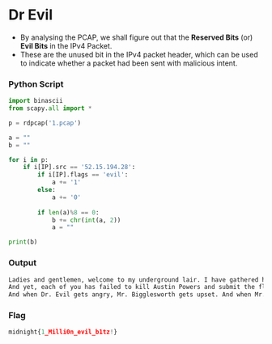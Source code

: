 # Dr Evil

- By analysing the PCAP, we shall figure out that the **Reserved Bits** (or) **Evil Bits** in the IPv4 Packet. 
- These are the unused bit in the IPv4 packet header, which can be used to indicate whether a packet had been sent with malicious intent. 

### Python Script

```py
import binascii
from scapy.all import *

p = rdpcap('1.pcap')

a = ""
b = ""

for i in p:
    if i[IP].src == '52.15.194.28':
        if i[IP].flags == 'evil':
            a += '1'
        else:
            a += '0'
        
        if len(a)%8 == 0:
            b += chr(int(a, 2))
            a = ""

print(b)
```

### Output

```md
Ladies and gentlemen, welcome to my underground lair. I have gathered here before me the world's deadliest assassins. 
And yet, each of you has failed to kill Austin Powers and submit the flag "midnight{1_Milli0n_evil_b1tz!}". That makes me angry. 
And when Dr. Evil gets angry, Mr. Bigglesworth gets upset. And when Mr. Bigglesworth gets upset, people DIE!!
```

### Flag

```js
midnight{1_Milli0n_evil_b1tz!}
```
